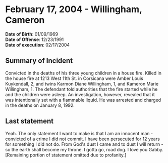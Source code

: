 # February 17, 2004 - Willingham, Cameron

**Date of Birth**: 01/09/1969<br/>
**Date of Offense**: 12/23/1991<br/>
**Date of execution**: 02/17/2004<br/>

## Summary of Incident
Convicted in the deaths of his three young children in a house fire. Killed in the house fire at 1213 West 11th St. in Corsicana were Amber Louis Kuykendall, 2, and twins Karmon Diane Willingham, 1, and Kameron Marie Willingham, 1. The defendant told authorities that the fire started while he and the children were asleep. An investigation, however, revealed that it was intentionally set with a flammable liquid. He was arrested and charged in the deaths on January 8, 1992.

## Last statement
Yeah. The only statement I want to make is that I am an innocent man - convicted of a crime I did not commit. I have been persecuted for 12 years for something I did not do. From God's dust I came and to dust I will return - so the earth shall become my throne. I gotta go, road dog. I love you Gabby. [Remaining portion of statement omitted due to profanity.]